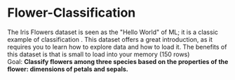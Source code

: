 # Flower-Classification
The Iris Flowers dataset is seen as the "Hello World" of ML; it is a classic example of classification . This dataset offers a great introduction, as it requires you to learn how to explore data and how to load it. The benefits of this dataset is that is small to load into your memory (150 rows) <br> Goal: **Classify flowers among three species based on the properties of the flower: dimensions of petals and sepals.**
